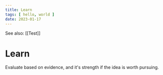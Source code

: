 ```yaml
---
title: Learn
tags: [ hello, world ]
date: 2023-01-17
---
```


See also: [[Test]]

# Learn

Evaluate based on evidence, and it's strength if the idea is worth pursuing.
